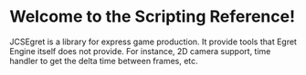 # Welcome to the <span class="manual-name"></span> Scripting Reference!

JCSEgret is a library for express game production. It provide tools that
Egret Engine itself does not provide. For instance, 2D camera support,
time handler to get the delta time between frames, etc.
